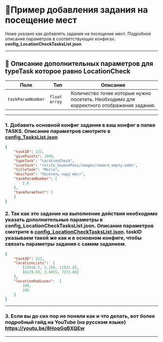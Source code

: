 
# 📄Пример добавления задания на посещение мест

Ниже указано как добавлять задания на посещение мест. Подробное описание параметров в соответствующих конфигах. **config_LocationCheckTasksList.json**

---
## 🧩 Описание дополнительных параметров для **typeTask** которое равно **LocationCheck**

| Поле              | Тип        |  Описание |
|-------------------|------------|----------|
| `taskParamNumber`      | `float array`   | Количество точек которые нужно посетить. Необходимо для корректного отображения задания. |

---
### 1. Добавить основной конфиг задания в ваш конфиг в папке TASKS. Описание параметров смотрите в [config_TasksList.json](https://github.com/virusomanvs/relife_SeasonPass/blob/main/TASKS.md)


```json
{
    "taskID": 222,
    "givePoints": 1000,
    "typeTask": "LocationCheck",
    "iconTask": "relife_SeasonPass/images/reward_empty.edds",
    "titleTask": "Места",
    "descTask": "Посетить пару мест",
    "taskParamNumber": [
        2.0
    ],
    "taskParamText": [
    ]
}
```
### 2. Так как это задание на выполнение действия необходимо указать дополнительные параметры в config_LocationCheckTasksList.json. Описание параметров смотрите в [config_LocationCheckTasksList.json](https://github.com/virusomanvs/relife_SeasonPass/blob/main/config_LocationCheckTasksList.md). taskID указываем такой же как и в основном конфиге, чтобы связать параметры задания с самим заданием.

```json
{
    "taskID": 222,
    "locationLists":  [
        [13910.5, 5.169, 11821.8],
        [6129.59, 3.4455, 7272.06]
    ],
    "locationRadiuses":  [
        100,
        100
    ]
}
```
---
### 3. Если вы до сих пор не поняли как и что делать, вот более подробный гайд на YouTube (на русском языке) https://youtu.be/8HoqGqBXQEw
---
